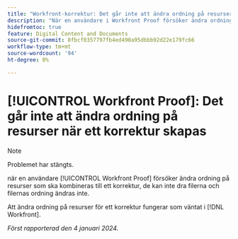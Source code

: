 ```yaml
---
title: "Workfront-korrektur: Det går inte att ändra ordning på resurser när ett korrektur skapas"
description: "När en användare i Workfront Proof försöker ändra ordning på de resurser som ska kombineras till ett korrektur, kan de inte dra filerna och filernas ordning ändras inte."
hidefromtoc: true
feature: Digital Content and Documents
source-git-commit: 8fbcf0357797fb4ed490a95dbbb92d22e179fc66
workflow-type: tm+mt
source-wordcount: '94'
ht-degree: 0%

---
```



# [!UICONTROL Workfront Proof]: Det går inte att ändra ordning på resurser när ett korrektur skapas

>[!NOTE]
>
>Problemet har stängts.

när en användare [!UICONTROL Workfront Proof] försöker ändra ordning på resurser som ska kombineras till ett korrektur, de kan inte dra filerna och filernas ordning ändras inte.

Att ändra ordning på resurser för ett korrektur fungerar som väntat i [!DNL Workfront].

_Först rapporterad den 4 januari 2024._
